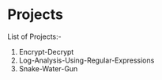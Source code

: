 # Projects
List of Projects:- 
1) Encrypt-Decrypt
2) Log-Analysis-Using-Regular-Expressions
3) Snake-Water-Gun
